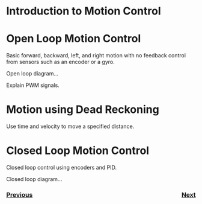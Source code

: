 # Introduction to Motion Control

# Open Loop Motion Control
Basic forward, backward, left, and right motion with no feedback control from sensors such as an encoder or a gyro. 

Open loop diagram...

Explain PWM signals.

# Motion using Dead Reckoning

Use time and velocity to move a specified distance.

# Closed Loop Motion Control

Closed loop control using encoders and PID.

Closed loop diagram...

<h3><span style="float:left">
<a href="../Kinematics/intro.md">Previous</a></span>
<span style="float:right">
<a href="../Trajectory/intro.md">Next</a></span></h3>